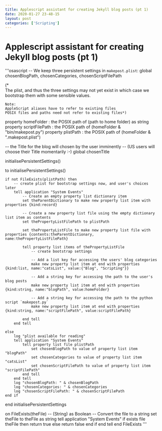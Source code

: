 ```yaml
---
title: Applescript assistant for creating Jekyll blog posts (pt 1)
date: 2020-01-27 23-48-15
layout: post
categories: ['Scripting']
---
```


Applescript assistant for creating Jekyll blog posts (pt 1)
===============

'''osascript
-- We keep three persistent settings in `makepost.plist`:
global chosenBlogPath, chosenCategories, chosenScriptFilePath

(*	
	The plist, and thus the three settings may not yet exist
	in which case we bootstrap them with some sensible values.
	
	Note:
	AppleScript aliases have to refer to existing files
	POSIX files and paths need not refer to existing files*)
property homeFolder : the POSIX path of (path to home folder) as string
property scriptFilePath : the POSIX path of (homeFolder & "bin/makepost.py")
property plistPath : the POSIX path of (homeFolder & ".makepost.plist")

-- the Title for the blog will  chosen by the user imminently 
-- (US users will choose their Title momentarily :-)
global chosenTitle

initialisePersistentSettings()

to initialisePersistentSettings()
	
	if not FileExists(plistPath) then
		-- create plist for bootstrap settings now, and user's choices later
		tell application "System Events"
			-- Create an empty property list dictionary item
			set theParentDictionary to make new property list item with properties {kind:record}
			
			-- Create a new property list file using the empty dictionary list item as contents
			set thePropertyListFilePath to plistPath
			
			set thePropertyListFile to make new property list file with properties {contents:theParentDictionary, name:thePropertyListFilePath}
			
			tell property list items of thePropertyListFile
				-- create bootstrap settings
				
				-- Add a list key for accessing the users' blog categories
				make new property list item at end with properties {kind:list, name:"catsList", value:{"Blog", "Scripting"}}
				
				-- Add a string key for accessing the path to the user's blog posts
				make new property list item at end with properties {kind:string, name:"blogPath", value:homeFolder}
				
				-- Add a string key for accessing the path to the python script `makepost.py`
				make new property list item at end with properties {kind:string, name:"scriptFilePath", value:scriptFilePath}
				
			end tell
		end tell
		
	else
		log "plist available for reading"
		tell application "System Events"
			tell property list file plistPath
				set chosenBlogPath to value of property list item "blogPath"
				set chosenCategories to value of property list item "catsList"
				set chosenScriptFilePath to value of property list item "scriptFilePath"
			end tell
		end tell
		log "chosenBlogPath: " & chosenBlogPath
		log "chosenCategories: " & chosenCategories
		log "chosenScriptFilePath: " & chosenScriptFilePath
	end if
end initialisePersistentSettings

on FileExists(theFile) -- (String) as Boolean
	-- Convert the file to a string
	set theFile to theFile as string
	tell application "System Events"
		if exists file theFile then
			return true
		else
			return false
		end if
	end tell
end FileExists
'''